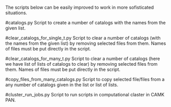 The scripts below can be easily improved to work in more sofisticated situations.

#catalogs.py
Script to create a number of catalogs with the names from the given list.

#clear_catalogs_for_single_t.py
Script to clear a number of catalogs (with the names from the given list) by removing selected files from them.
Names of files must be put directly in the script.

#clear_catalogs_for_many_t.py
Script to clear a number of catalogs (here we have list of lists of catalogs to clear) by removing selected files from them.
Names of files must be put directly in the script.

#copy_files_from_many_catalogs.py
Script to copy selected file/files from a any number of catalogs given in the list or list of lists.

#cluster_run_jobs.py
Script to run scripts in computational claster in CAMK PAN.